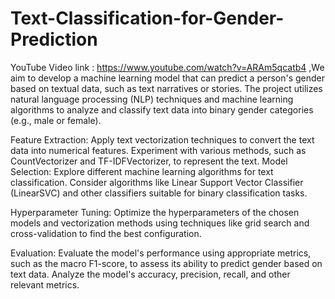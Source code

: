 # Text-Classification-for-Gender-Prediction
YouTube Video link : https://www.youtube.com/watch?v=ARAm5qcatb4
,We aim to develop a machine learning model that can predict a person's gender based on textual data, such as text narratives or stories. The project utilizes natural language processing (NLP) techniques and machine learning algorithms to analyze and classify text data into binary gender categories (e.g., male or female).

Feature Extraction: Apply text vectorization techniques to convert the text data into numerical features. Experiment with various methods, such as CountVectorizer and TF-IDFVectorizer, to represent the text.
Model Selection: Explore different machine learning algorithms for text classification. Consider algorithms like Linear Support Vector Classifier (LinearSVC) and other classifiers suitable for binary classification tasks.

Hyperparameter Tuning: Optimize the hyperparameters of the chosen models and vectorization methods using techniques like grid search and cross-validation to find the best configuration.

Evaluation: Evaluate the model's performance using appropriate metrics, such as the macro F1-score, to assess its ability to predict gender based on text data. Analyze the model's accuracy, precision, recall, and other relevant metrics.
